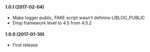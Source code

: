 #### 1.0.1 (2017-02-04)
* Make logger public, FAKE script wasn't definine LIBLOG_PUBLIC
* Drop framework level to 4.5 from 4.5.2

#### 1.0.0 (2017-01-30)
* First release